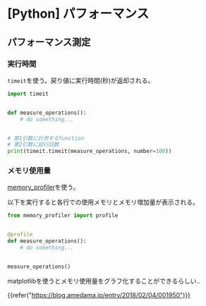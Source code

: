 # [Python] パフォーマンス


パフォーマンス測定
------------------

### 実行時間

`timeit`を使う。戻り値に実行時間(秒)が返却される。

```python
import timeit


def measure_operations():
    # do something...


# 第1引数に計測するfunction
# 第2引数に試行回数
print(timeit.timeit(measure_operations, number=100))
```



### メモリ使用量

[memory_profiler]を使う。

[memory_profiler]: https://pypi.org/project/memory-profiler/

以下を実行すると各行での使用メモリとメモリ増加量が表示される。

```python
from memory_profiler import profile


@profile
def measure_operations():
    # do something...


measure_operations()
```

matplotlibを使うとメモリ使用量をグラフ化することができるらしい..

{{refer("https://blog.amedama.jp/entry/2018/02/04/001950")}}
